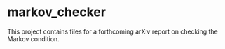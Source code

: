 # markov_checker

This project contains files for a forthcoming arXiv report on checking the Markov condition.
